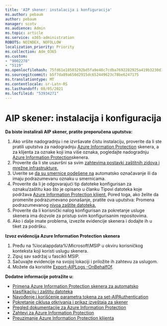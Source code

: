 ```yaml
---
title: 'AIP skener: instalacija i konfiguracija'
ms.author: pebaum
author: pebaum
manager: scotv
ms.audience: Admin
ms.topic: article
ms.service: o365-administration
ROBOTS: NOINDEX, NOFOLLOW
localization_priority: Priority
ms.collection: Adm_O365
ms.custom:
- "9002278"
- "5119"
ms.openlocfilehash: 75fd61e18503292bd5fa9e48c7cdba7692282925a419b3230d17448eab928ba0
ms.sourcegitcommit: b5f7da89a650d2915dc652449623c78be6247175
ms.translationtype: MT
ms.contentlocale: sr-Latn-RS
ms.lasthandoff: 08/05/2021
ms.locfileid: "53934271"
---
```

# <a name="aip-scanner-installation-and-configuration"></a>AIP skener: instalacija i konfiguracija

**Da biste instalirali AIP skener, pratite preporučena uputstva:**

1. Ako vršite nadogradnju i ne izvršavate čistu instalaciju, proverite da li ste pratili uputstva za nadogradnju [Azure Information Protection](https://docs.microsoft.com/azure/information-protection/rms-client/client-admin-guide#upgrading-the-azure-information-protection-scanner) skenera, a za klijenta za oznake koji ima više oznaka, pogledajte nadogradnju [Azure Information Protection](https://docs.microsoft.com/azure/information-protection/rms-client/clientv2-admin-guide#upgrading-the-azure-information-protection-scanner)skenera.
2. Proverite da li ste usavršni sa svim [zahtevima postavki zaštitnih zidova i mrežne infrastrukture.](https://docs.microsoft.com/azure/information-protection/requirements#firewalls-and-network-infrastructure)
3. Uverite se [da su smernice podešene na](https://docs.microsoft.com/azure/information-protection/configure-policy) automatsko označavanje ili da imaju podrazumevanu oznaku u smernicama.
4. Proverite da li je odgovarajući tip datoteke konfigurisan za oznaku/zaštitu kao što je opisano u članku Tipovi datoteka koje podržava [Azure Information Protection klijent.](https://docs.microsoft.com/azure/information-protection/rms-client/client-admin-guide-file-types#supported-file-types-for-classification-and-protection) Pored toga, ako želite da promenite podrazumevano ponašanje, pratite ova uputstva: Promena podrazumevanog [nivoa zaštite datoteka.](https://docs.microsoft.com/azure/information-protection/rms-client/client-admin-guide-file-types#changing-the-default-protection-level-of-files)
5. Proverite da li korisnički nalog konfigurisan za pokretanje usluge skenera ima dozvole za pristup svim konfigurisanim repositovima.
6. Ako i dalje imate problema, izvezite evidencije skenera i dodajte ih u tiket za podršku.

**Izvoz evidencija Azure Information Protection skenera**

1. Pređu na %localappdata%\Microsoft\MSIP u okviru korisničkog konteksta koji koristi uslugu skenera.
2. Zipuj sav sadržaj u fascikli MSIP.
3. Sačuvajte evidencije na svojoj lokaciji i priložite ih zahtevu za uslugom.
4. Možete da koristite [Export-AIPLogs -OnBehalfOf](https://docs.microsoft.com/powershell/module/azureinformationprotection/export-aiplogs?view=azureipps).

**Dodatne informacije potražite u:**
- [Primena Azure Information Protection skenera za automatsko klasifikaciju i zaštitu datoteka](https://docs.microsoft.com/azure/information-protection/deploy-aip-scanner)
- [Navođenje i korišćenje parametra tokena za set-AIPAuthentication](https://docs.microsoft.com/azure/information-protection/rms-client/client-admin-guide-powershell#specify-and-use-the-token-parameter-for-set-aipauthentication)
- [Pokretanje ciklusa otkrivanja i prikaz izveštaja za skener](https://docs.microsoft.com/azure/information-protection/deploy-aip-scanner#run-a-discovery-cycle-and-view-reports-for-the-scanner)
- [Pregled dokumentacije za Azure Information Protection](https://docs.microsoft.com/azure/information-protection/what-is-information-protection)
- [Zahtevi za Azure Information Protection](https://docs.microsoft.com/azure/information-protection/get-started/requirements)
- [Preuzimanje Azure Information Protection klijenta](https://www.microsoft.com/download/details.aspx?id=53018)
